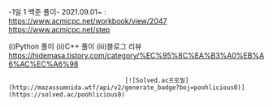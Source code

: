 -1일 1 백준 풀이-
2021.09.01~ : https://www.acmicpc.net/workbook/view/2047 https://www.acmicpc.net/step

(i)Python 풀이
(ii)C++ 풀이
(iii)블로그 리뷰 https://hidemasa.tistory.com/category/%EC%95%8C%EA%B3%A0%EB%A6%AC%EC%A6%98

                                    [![Solved.ac프로필](http://mazassumnida.wtf/api/v2/generate_badge?boj=poohlicious0)](https://solved.ac/poohlicious0)
